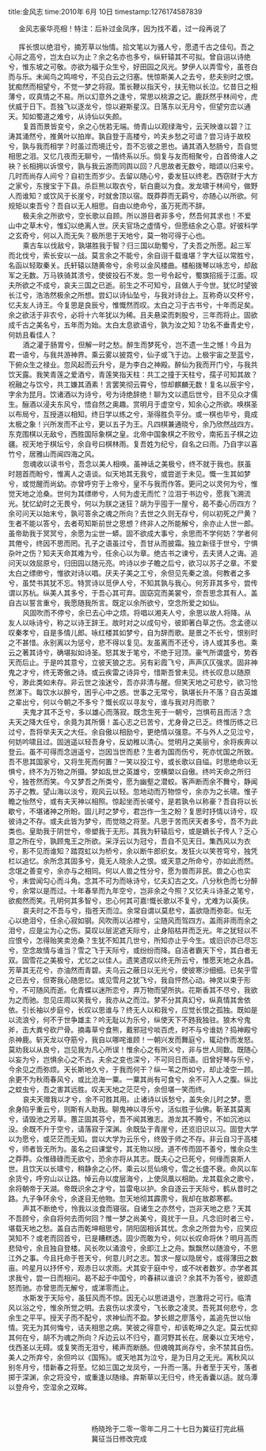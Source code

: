 title:金风志
time:2010年 6月 10日
timestamp:1276174587839

<p style="MARGIN: 0cm 0cm 0pt; TEXT-INDENT: 15.75pt; mso-char-indent-count: 1.5;"   ><span style="FONT-FAMILY: 宋体; mso-ascii-font-family: 'Times New Roman'; mso-hansi-font-family: 'Times New Roman';"   >金风志豪华亮相！特注：后补过金凤序，因为找不着，过一段再说了</span></p>
<p style="MARGIN: 0cm 0cm 0pt; TEXT-INDENT: 15.75pt; mso-char-indent-count: 1.5;"   ><span style="FONT-FAMILY: 宋体; mso-ascii-font-family: 'Times New Roman'; mso-hansi-font-family: 'Times New Roman';"   ></span>&nbsp;</p>
<p style="MARGIN: 0cm 0cm 0pt; TEXT-INDENT: 15.75pt; mso-char-indent-count: 1.5;"   ><span style="FONT-FAMILY: 宋体; mso-ascii-font-family: 'Times New Roman'; mso-hansi-font-family: 'Times New Roman';"   >挥长恨以绝泪兮，摘芳草以怡情。拾文笔以为骚人兮，愿遗千古之佳句。吾之心际之高兮，岂太白以为止？余之名亦也多兮，纵轩辕其不可拟。曾自诩以诗绝兮，惟东坡之可敬。亦欲为福于众生兮，好田园之风光。梦伊人以弄雪兮，虽苍白而与乐。未闻鸟之鸣啼兮，不见白云之归塞。恍惊斯美人之去兮，悲夫别时之恨。犹痴然而相望兮，不觉一梦之将寂。策长鞭以指天兮，扶无物以长泣。忆昔日之相薄兮，叹真情之不易。所以幻意外之逢兮，常思以桃源之记。鹿跃然乎林间兮，虎伏威于日下。吾独飞以逐龙兮，惊以避斯星汉。日落东以无月兮，但望穷峦以通天。知如蜀道之难兮，从诗仙以失颜。</span></p>
<p style="MARGIN: 0cm 0cm 0pt; TEXT-INDENT: 21.75pt;"   ><span style="FONT-FAMILY: 宋体; mso-ascii-font-family: 'Times New Roman'; mso-hansi-font-family: 'Times New Roman';"   >复首而景皆变兮，余之心恍若无端。倚青山以观绿海兮，云天映谁以碧？江涛其涌然兮，推黄叶以拍岸。孰自登于高楼兮，吟夫乡愁之可谙？尝习诗于故校兮，孰与我而相学？时虽过而境迁兮，吾不忘彼之恩也。诵其酒入愁肠兮，吾自觉相思之泪。又忆几夜而无聊兮，一情终系以乐。倘复与友而相聚兮，白首倚谁人之袂？长相拥以诉恨兮，孰与我云游而同舆以回？凡思故者无数兮，暗颂以归来兮。几时而尚存人间兮？自初生而岁少。去留以随心兮，委发狂以终老。西窃财于大方之家兮，东搜宝于下县。杀巨熊以取衣兮，斩白鹿以为食。发龙啸于林间兮，做野人而谁知？或饮风于长崖兮，时就舍顶以宿。既莽莽而无羁兮，亦随心以所欲。何规矩以束吾兮？吾自以无人相思。自由以绝命兮，虽万死而不辞。</span></p>
<p style="MARGIN: 0cm 0cm 0pt; TEXT-INDENT: 21.75pt;"   ><span style="FONT-FAMILY: 宋体; mso-ascii-font-family: 'Times New Roman'; mso-hansi-font-family: 'Times New Roman';"   >极夫余之所欲兮，空长歌以自顾。所以游目者非多兮，然吾何其求也！不爱山中之草木兮，惟幻以绝离人世。厌夫官场之虚情兮，但愿结余之心意。好彼科学之玄奇兮，何以入而无失？极所思于天地兮，莫一物可得于心也。</span></p>
<p style="MARGIN: 0cm 0cm 0pt; TEXT-INDENT: 21.75pt;"   ><span style="FONT-FAMILY: 宋体; mso-ascii-font-family: 'Times New Roman'; mso-hansi-font-family: 'Times New Roman';"   >乘古车以伐敌兮，孰堪胜我于智？归三国以助蜀兮，了夫吾之所愿。起三军而北伐兮，索长安以一战。莫言余之不能兮，余自诩千载谁堪？字大征以常胜兮，名函以轻取秦关。氏轩辕以随黄帝兮，余号以金风楼曲。楼船拨琴以咏志兮，却敌军之无数。万马铁骑其溃兮，使彼投石不发。忽一号令起兮，蜀旗招摇于江面。叹夫所欲之不成兮，哀夫三国之已逝。前生之不可知兮，且做人于今世。犹忆时望彼长江兮，浩浩然极余之所想。尝幻以诗仙坠兮，与我对诗台上。互称奇以交杯兮，忆夫友人诗王。今复思是良辰兮，惟慨然而叹。太白之习于古书兮，十年而足矣。余之欲活于非农兮，必将十六年犹以为稀。且夫悬梁而刺股兮，三年而将止。固欲成千古之美名兮，五年而为始。太白太息欲语兮，孰为汝之知？功名不垂青史兮，何妨且看佳人？</span></p>
<p style="MARGIN: 0cm 0cm 0pt; TEXT-INDENT: 21.75pt;"   ><span style="FONT-FAMILY: 宋体; mso-ascii-font-family: 'Times New Roman'; mso-hansi-font-family: 'Times New Roman';"   >酒之灌于肠胃兮，但解一时之愁。醉生而梦死兮，岂不遗一生之憾！今且为君一语兮，与我共游神界。乘云雾以披霓兮，仙子或飞于边。上极宇宙之至蓝兮，下俯众生之禄业。忽风起而云升兮，是为李白之神殿。醉仙为我而开门兮，与我共饮天露。我笑青莲之爱酒兮，青莲笑指天柱：共工之撞于天柱兮，孺子可知其故？祝融之与饮兮，共工嫌其酒素！言罢笑彻云霄兮，惊却麒麟无数！复名以辰宇兮，字余为昆月。饮诸酒以为诗兮，号为诗绝辞绝！聊为文以遗后世兮，目不见众才儒生。酾酒以浸夫东风兮，悟自然之奥趣。赏明月于虚空兮，知余心之所欲。唤棋圣以布局兮，互授道以相知。终日学以练之兮，渐得胜负平分。或一棋也毕兮，竟成太极之象！兴所发而不止兮，更以五子为王。凡四棋兼通晓兮，余乃欣然战四方。东克围棋以无敌兮，西胜国际象棋之皇。北帝中国象棋之不败兮，南拓五子棋之边疆。视天地于棋坛兮，余自号曰棋林雨。复吾姓为纪兮，自名之曰雨。乃自字以喜竹兮，居雅山而闻四海之风。</span></p>
<p style="MARGIN: 0cm 0cm 0pt; TEXT-INDENT: 21.75pt;"   ><span style="FONT-FAMILY: 宋体; mso-ascii-font-family: 'Times New Roman'; mso-hansi-font-family: 'Times New Roman';"   >忽魂收以读书兮，吾念以美人相唤。虽神话之美极兮，终不就于我也。朕虽时翘首而盼兮，惟离人之语谈。似天地其无我兮，或尝逝于未见。慨一生其如梦兮，或觉醒而尚幼。亦曾呼穷于上帝兮，皇不与我而作答。更问之以灵何为兮，惟觉天地之沧桑。世何为其缥缈兮，人何为虚无而忙？泣泪于书边兮，愿我飞溯流光。犹忆幼时之无畏兮，何以为朕之迷狂？胡为乎囤于一屋兮，曷不委心历四方？余可问天以始末兮，孰可答余之魂之所向？去世之久则无存兮，何以初死之尸黄？生者不能以答兮，去者苟知斯前世之思想？终非人之所能解兮，余亦止人世一郎。虽帝助我于冥冥兮，余愿为尘世一蟒。固不欲成大事兮，余思而不学何妨？学者何其倦兮，终因不思而罔。孔子之语虽过兮，吾甘从而披霜。独立新径于世兮，宁惧杂叶之伤？知夫天命其难为兮，任余心以为章。绝古书之谏兮，去夫贤人之诲。追问天以效屈原兮，归田园以随元亮。吟诗以步子瞻之后兮，欲习以苏子之章。不爱太白之缥缈兮，惟欲对诗以唱。厌夫子美之工兮，余但见先秦之浪。何教者之多兮，虽焚书其犹不忘。特赏诗以觅伊人兮，不知其孰与我心。何芳菲其多兮，尝传谓以苏杭。纵美人其多兮，于吾心其可弃。固窈窕而美裳兮，奈吾思念其有人。盖自古以誓言重兮，我愿随我所言。既定以余所欲兮，空念所爱之如仙。</span></p>
<p style="MARGIN: 0cm 0cm 0pt; TEXT-INDENT: 21.75pt;"   ><span style="FONT-FAMILY: 宋体; mso-ascii-font-family: 'Times New Roman'; mso-hansi-font-family: 'Times New Roman';"   >风固吹而不停兮，余已去心中之烦。将唱以湘夫人兮，余思以故人将降。从友人以咏诗兮，称之以诗王辞王。故时对之以成句兮，彼即著白草之伤。念孟德以叹秦孝兮，自是多情儿郎。咏红楼其如梦兮，自为辞而歌。是景之不长兮，恨别时之不甚惜。永别离以为惩兮，悲不得以复见。友虽离而不还兮，诗人或其多也。乘云之著其诗兮，确堪拟如诗圣。怒其发于笔兮，不绝于冠顶。豪气所谓盛兮，势吞天而后止。于是吟其意兮，立彼天狼之志。另有彩霞飞兮，声声仄仄强求。固非神鬼之才兮，终无寄傲之诗。或云疾雷之诗异兮，惜斯吾曾未见。终长叹息以随原兮，渺此类如未存。非云世之浊迷兮，吾亦非清与醒。但笑天地之可悲兮，欲习怆然涕下。每饮水以醉兮，困乎心中之惑。世事之无常兮，孰堪长升不落？自古英雄之辈出兮，何以今朝之不多兮？慨长叹以寻友兮，谁与我对月而歌？</span></p>
<p style="MARGIN: 0cm 0cm 0pt; TEXT-INDENT: 21.75pt;"   ><span style="FONT-FAMILY: 宋体; mso-ascii-font-family: 'Times New Roman'; mso-hansi-font-family: 'Times New Roman';"   >夫鬼才其不乏兮，多以雄心而落寂。既念生死于一朝兮，岂惧苟且而活？念夫天之降大任兮，余竟为其所慑！盖心志之已苦兮，尤身骨之已乏。终惟历练之已过兮，吾将举夫天之大任。余自傲以相励兮，更绝情以强意。不与外人之见泣兮，何妨吟啸且过。固逍遥以轻吾身兮，反幼稚以清心。觉明月之美丽兮，余将疾奔以登云。虽不可得而念逍遥兮，岂因当世而悲？生者为国而伤兮，死亦忧国之所致。吾不思其国家兮，又将生死而何置？一笑以投江兮，或长歌以自缢。时思绝命以无惧兮，终不为万物之所摄。梦如乱世之英雄兮，空横槊以自傲。终吟天命之所归兮，独苍然而笑。今又梦吾之所类兮，愿为幽壑之潜蛟。客声断而余不舞兮，静闻苏子之教。望山海以淡兮，观风云以轻。忽地动而万物惊兮，余亦为之长啸。惟子瞻之怡然兮，或有夫天神以相照。惊起坐而长嗟兮，是若孰令以称豪？吾自将以长歇兮，不堪诸神之所盼。固儿时之梦兮，君岂作一生之盼？复思时抒情以诗兮，叹彼诗之不存。或夫此皆为梦兮，而觉晓之将至。凡思于苦而厌天者多兮，吾不为此类也。皇助我于阴世兮，帝塑我于无形。其我为轩辕后兮，或是嫡长子传人？乏心意之所在兮，孰顾鬼王之所欲。采浮云以为冠兮，吾自不见天日。集西风以为衣兮，影不见而谁知？踏霓虹以为桥兮，余以断牛郎织女。发狂火以笑苍穹兮，独凭栏以追忆。余所念其固多兮，竟无人晓余人之恨。或天意之所命兮，亦如此而然。念氓之善变兮，余亦与之相同。何以人兽之性分兮，愿为兽而非民。兽之心也实兮，未尝闻勾心而斗角。念其不可为而咏诗兮，忆夫幻古之文。八分秋色而七分醉兮，余常以是而过。十年春旱而九年空兮，岂非余之今照？又忆夫斗诗圣之笔兮，欲痴然而笑。孔明何其多智兮，忠心何其可嘉</span><span lang="EN-US"   ><font face="Times New Roman"   >!</font></span><span style="FONT-FAMILY: 宋体; mso-ascii-font-family: 'Times New Roman'; mso-hansi-font-family: 'Times New Roman';"   >慨长歌以不复兮，尤难为以英侠。</span></p>
<p style="MARGIN: 0cm 0cm 0pt; TEXT-INDENT: 21.75pt;"   ><span style="FONT-FAMILY: 宋体; mso-ascii-font-family: 'Times New Roman'; mso-hansi-font-family: 'Times New Roman';"   >哀夫时之不吾与兮，指苍天而泣。余常自谓以莫悲兮，盖欲隐而弥彰。似无心以绝泪兮，任余心寂如钢。风吹雨以沾襟兮，尘随风而驾四方。盖雨非雨而余之泪兮，应是尘为心之伤。莫叹以层泥遮天际兮，止身陷枯井而乏光。年之犹轻以不应恨兮，怎得贻笑卖沧桑？生犹不知其几世兮，所知亦止乎今生。或旧识亦已尽忘兮，空念故情与谁当？雪之飞于天际兮，或纷纷而降。自洁者霸天下兮，其白者无双。固雪花之美极兮，尤忆之以佳人。遗笑遗叹以终无所云兮，惟愿天地之永昌。芳草其无花兮，亦油然而青碧。夫乌云之蔽日以无光兮，使彼寒沙细细。已矣乎雪之已去兮，但寄我心随思忆。或见雪月之犹飞兮，我自怦然心动。神灵以束于形兮，不可随风而逝。化青蝶以迷所恋兮，弃万物而望所执。花斯香其不尽兮，我欲为之而驰。忽见庄周以笑我兮，我亦从之而泣。梦不分其真幻兮，纵真情其舍依依。引长袖以步庭兮，长叹以思谁与？终无人以和我兮，应觉长恨之孤独。既如是以流浪兮，何不于世争雄主？吟无耻以为乐兮，纵使天下不韪我独驻。狼木兮鬼斧，击大粪兮砍尸骨。摘毒草兮食熊，戴邪冠兮啖百虎，时不与兮谁妨？捣神殿兮杀神鹿。斩天龙以夺筋兮，我自以哪咤谁顾！一朝兴发而舞庭兮，辄动作而发怒。莫劝我以从良兮，岂见我为凡心所误！惟余心之有所义兮，非与世人同数。既随心以妄为兮，岂惧余心之不古。夫余之变也深兮，不可同日而语。旧曾好琴与乐兮，今余见之而弥烦。天长斯地久兮，于我而何干？纵一苇之所如兮，却止凌空一顾。余更不为秋雨春风兮，或比沧海一粟。一粟其尚有可食兮，余不可入人之腹。纵比之蚊虫兮，吾之害其远胜。叹夫天地之茫茫兮，余但堪一笑而终。</span></p>
<p style="MARGIN: 0cm 0cm 0pt; TEXT-INDENT: 21.75pt;"   ><span style="FONT-FAMILY: 宋体; mso-ascii-font-family: 'Times New Roman'; mso-hansi-font-family: 'Times New Roman';"   >哀夫天赠我以才兮，余不可胜其用。止诸诗以诉愁兮，盖失余儿时之梦。愿余身陷乎重云兮，则斯有人助我。聊鬼神以寻乐兮，活似胜于仙佛。靳革其莫离兮，请毁池之芳草。蕙芷固其芬兮，吾不闻其雅志。游龙其不腾兮，不如沉池以没。余既不升于空兮，请落寂于深渊。余既坠于青崖兮，还览旧识以习。固登大学以为愿兮，或茫茫而无知。尝以大学为云乐兮，终毁于师之不存。非云自习于高楼兮，师者皆无所为。虽名之曰课堂兮，其无物以授。道不传而固不善兮，惟余众生之莽莽。众惟碌碌而无欲兮，恐余亦将从其志。既夫心之已死兮，何缘而哀斯人世。且饮天以长啸兮，稍静余之心怀。乘云以觅仙境兮，雪之长盛不衰。命风以车余货兮，呼穷山以让路。悼云舟以度层海兮，上使凤凰以相助。龙其载余之歌兮，余将朝帝于天湖。帝既识余之才兮，旨雷电以护。余自逐云于天际兮，鹤从昔时之路。九子争环余兮，余遂目无他物。忽天地彻其霹雳兮，我却在故郡寒都。</span></p>
<p style="MARGIN: 0cm 0cm 0pt; TEXT-INDENT: 21.75pt;"   ><span style="FONT-FAMILY: 宋体; mso-ascii-font-family: 'Times New Roman'; mso-hansi-font-family: 'Times New Roman';"   >声其不断绝兮，怜我以淡食而寝宿。自诸生之亦然兮，岂非天地之悲？天其不吾顾兮，余自将何去而何回？惟一梦之尚美兮，竟扰于一旦。凡念旧时者三兮，堪载天地之愁。盖自古而乾坤相思兮，阴阳固相诉其忧。念余之所尝为兮，应笑应哭知不？或老而回首兮，已是糟糕透。固少而敢为兮，何以长叹命将休？明月高而悲恸兮，余且独自登楼。风长吹以涌浪兮，余即江上之舟。飘飘然以随浪兮，不思江外之事。今且托命于苍天兮，何意儿时之志。暂求一屋以隐居兮，或得薄田之数亩。吟星月以抒怀兮，观赤日以求雨。犬其安于庭中兮，或不吠者数岁。亦学者其求我兮，尝一日而相问。曷不起于中国兮，吟春耕以谁识？余其不为答兮，彼即遗怒而驰。亦曾思而无解兮，或涕零而止。</span></p>
<p style="MARGIN: 0cm 0cm 0pt; TEXT-INDENT: 21.75pt;"   ><span style="FONT-FAMILY: 宋体; mso-ascii-font-family: 'Times New Roman'; mso-hansi-font-family: 'Times New Roman';"   >水斯发于天际兮，虽狂风而不惊。因无心以思进退兮，岂激将之可行。临清风以浴之兮，惟余所觉之明。去哀伤以求漠兮，飞长歌之凌灵。吾死其何悲兮，念余生之平平。授天子而不配兮，求神仙而不盈。梦长翅之廖落兮，盖追先世以怡情。究无为其何悔兮，诘夫相思之病。笑彼之得意兮，却该乾坤之久定。莫云忧抑其何在兮，胡不为魂之所向？斥边云以不归兮，嘉河野其长在。居秦以立天地兮，伐西圣以无碍。或复笑而无泪兮，稀声而断肠。但魂魄其尚存兮，余不禁其自伤。美人之所弃兮，余但吟以《国殇》。或天地其为泣兮，是为日月之无光。离秋风以别冬月兮，惜新春之将至。忆如三国之龙凤兮，一升而一落。升者至于天兮，落者掷于深渊，余之将没兮，或重逢以随缘。弃斯草以无归兮，终无香囊以适。就乌潭以登舟兮，空湿余之双眸。</span></p>
<p style="MARGIN: 0cm 0cm 0pt; TEXT-INDENT: 21.75pt;"   ><span lang="EN-US"   ><font face="Times New Roman"   >&nbsp;</font></span></p>
<p style="MARGIN: 0cm 0cm 0pt; TEXT-INDENT: 21.75pt;"   ><span lang="EN-US"   ><font face="Times New Roman"   >&nbsp;</font></span></p>
<p style="MARGIN: 0cm 0cm 0pt; TEXT-INDENT: 21.75pt;"   ><span lang="EN-US"   ><font face="Times New Roman"   >&nbsp;</font></span></p>
<p style="MARGIN: 0cm 0cm 0pt; TEXT-INDENT: 126.75pt; mso-char-indent-count: 12.07;"   ><span lang="EN-US"   ><font face="Times New Roman"   >&nbsp;</font></span></p>
<p style="MARGIN: 0cm 0cm 0pt; TEXT-INDENT: 126pt; mso-char-indent-count: 12.0;"   ><span style="FONT-FAMILY: 宋体; mso-ascii-font-family: 'Times New Roman'; mso-hansi-font-family: 'Times New Roman';"   >杨晓玲于二零一零年二月二十七日为冀征打完此稿</span></p>
<p style="MARGIN: 0cm 0cm 0pt; TEXT-INDENT: 126pt; mso-char-indent-count: 12.0;"   ><span style="FONT-FAMILY: 宋体; mso-ascii-font-family: 'Times New Roman'; mso-hansi-font-family: 'Times New Roman';"   >冀征当日修改完成</span></p>